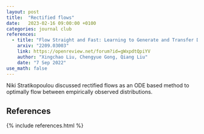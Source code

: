 ```yaml
---
layout: post
title:  "Rectified flows"
date:   2023-02-16 09:00:00 +0100
categories: journal club
references:
  - title: "Flow Straight and Fast: Learning to Generate and Transfer Data with Rectified Flow"
    arxiv: "2209.03003"
    link: https://openreview.net/forum?id=gWxpdtQpiYV
    author: "Xingchao Liu, Chengyue Gong, Qiang Liu"
    date: "7 Sep 2022"
use_math: false
---
```


Niki Stratikopoulou discussed rectified flows as an ODE based method to optimally flow between empirically observed distributions.

<h2>References</h2>
{% include references.html %}
